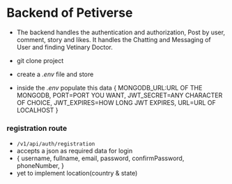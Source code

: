 # Backend of Petiverse
- The backend handles the authentication and authorization, Post by user, comment, story and likes. It handles the Chatting and Messaging of User and finding Vetinary Doctor.

- git clone project
- create a *.env* file and store 
- inside the *.env* populate this data {
    MONGODB_URL:URL OF THE MONGODB,
    PORT=PORT YOU WANT,
    JWT_SECRET=ANY CHARACTER OF CHOICE,
    JWT_EXPIRES=HOW LONG JWT EXPIRES,
    URL=URL OF LOCALHOST
}

### registration route
- `/v1/api/auth/registration`
- accepts a json as required data for login
- {
    username,
    fullname,
    email,
    password,
    confirmPassword,
    phoneNumber,
}
- yet to implement location(country & state)
